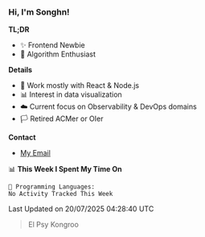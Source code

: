 ### Hi, I'm Songhn!

**TL;DR**

- ✨ Frontend Newbie
- 🎈 Algorithm Enthusiast

**Details**

- 🎯 Work mostly with React & Node.js
- 📊 Interest in data visualization
- ☁️ Current focus on Observability & DevOps domains
- 🏳️ Retired ACMer or OIer

**Contact**
- [My Email](mailto:songhn233@gmail.com)

<!--START_SECTION:waka-->
📊 **This Week I Spent My Time On** 

```text
💬 Programming Languages: 
No Activity Tracked This Week
```


 Last Updated on 20/07/2025 04:28:40 UTC
<!--END_SECTION:waka-->

> El Psy Kongroo
